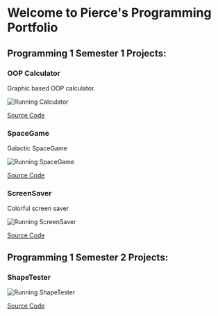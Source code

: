 # Welcome to Pierce's Programming Portfolio

 ## Programming 1 Semester 1 Projects:
 
 ### OOP Calculator
 Graphic based OOP calculator.
 
 ![Running Calculator](https://github.com/PierceASkyGle13/PierceASkyGle13/blob/main/images/calc.png?raw=true)
 
 [Source Code](https://github.com/PierceASkyGle13/PierceASkyGle13/tree/gh-pages/src/calc)
 
 ### SpaceGame
 Galactic SpaceGame
 
 ![Running SpaceGame](https://github.com/PierceASkyGle13/PierceASkyGle13/blob/gh-pages/images/Space.png?raw=true)
 
 [Source Code](https://github.com/PierceASkyGle13/PierceASkyGle13/tree/gh-pages/src/spacegame)
 
 ### ScreenSaver
 Colorful screen saver
 
 ![Running ScreenSaver](https://github.com/PierceASkyGle13/PierceASkyGle13/blob/gh-pages/images/ScreenSaver.png?raw=true)

 [Source Code](https://github.com/PierceASkyGle13/PierceASkyGle13/tree/gh-pages/src/screensaver)
 
 ## Programming 1 Semester 2 Projects:
 
### ShapeTester

![Running ShapeTester](https://github.com/PierceASkyGle13/PierceASkyGle13/blob/gh-pages/images/Box.png?raw=true)

[Source Code](https://github.com/PierceASkyGle13/PierceASkyGle13/tree/gh-pages/src/ShapeTester)
